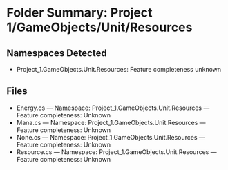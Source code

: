 # Folder Summary: Project 1/GameObjects/Unit/Resources

## Namespaces Detected
- Project_1.GameObjects.Unit.Resources: Feature completeness unknown

## Files
- Energy.cs — Namespace: Project_1.GameObjects.Unit.Resources — Feature completeness: Unknown
- Mana.cs — Namespace: Project_1.GameObjects.Unit.Resources — Feature completeness: Unknown
- None.cs — Namespace: Project_1.GameObjects.Unit.Resources — Feature completeness: Unknown
- Resource.cs — Namespace: Project_1.GameObjects.Unit.Resources — Feature completeness: Unknown
